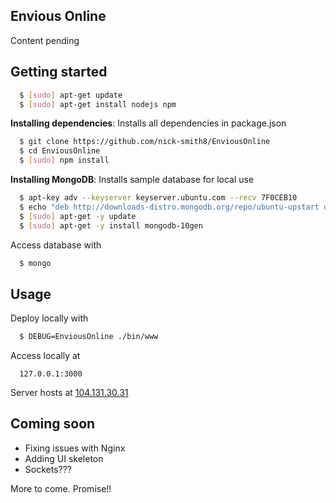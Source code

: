 ## Envious Online
Content pending

## Getting started
``` bash
  $ [sudo] apt-get update
  $ [sudo] apt-get install nodejs npm
```
**Installing dependencies**: Installs all dependencies in package.json
``` bash
  $ git clone https://github.com/nick-smith8/EnviousOnline
  $ cd EnviousOnline
  $ [sudo] npm install
```

**Installing MongoDB**: Installs sample database for local use
``` bash
  $ apt-key adv --keyserver keyserver.ubuntu.com --recv 7F0CEB10
  $ echo "deb http://downloads-distro.mongodb.org/repo/ubuntu-upstart dist 10gen" | tee -a /etc/apt/sources.list.d/10gen.list
  $ [sudo] apt-get -y update
  $ [sudo] apt-get -y install mongodb-10gen
```
Access database with
``` bash
  $ mongo
```
## Usage
Deploy locally with
``` bash
  $ DEBUG=EnviousOnline ./bin/www
```
Access locally at 
```
  127.0.0.1:3000
```
Server hosts at [104.131.30.31](http://104.131.30.31/)


## Coming soon
* Fixing issues with Nginx
* Adding UI skeleton
* Sockets???

More to come. Promise!!
